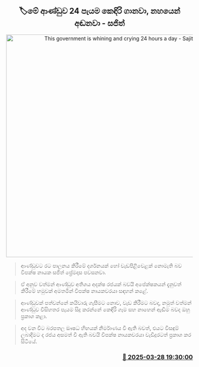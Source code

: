 <p align='center'><b><h2 align='center' title='This government is whining and crying 24 hours a day - Sajith'>🏷මේ ආණ්ඩුව 24 පැයම කෙඳිරි ගානවා, නහයෙන් අඬනවා - සජිත්</h2></b></p>
<p align='center'><img src='https://helakuru.sgp1.cdn.digitaloceanspaces.com/esana/images/lib/sajith-premadasa[1].jpg' width='600' alt='This government is whining and crying 24 hours a day - Sajith'></p>

> ආණ්ඩුවට රට පාලනය කිරීමේ දර්ශනයක් හෝ වැඩපිළිවෙළක් නොමැති බව විපක්ෂ නායක සජිත් ප්‍රේමදාස පවසනවා.

> ඒ අනුව වත්මන් ආණ්ඩුව අතිශය අදක්ෂ රජයක් බවයි අපේක්ෂකයන් දැනුවත් කිරීමේ හමුවක් අමතමින් විපක්ෂ නායකවරයා සඳහන් කළේ.

> ආණ්ඩුවක් පත්වන්නේ කයිවාරු ගැසීමට නොව, වැඩ කිරීමට බවද, නමුත් වත්මන් ආණ්ඩුව විසිහතර පැයම සිදු කරන්නේ කෙඳිරි ගෑම සහ නාහෙන් ඇඬීම බවද ඔහු ප්‍රකාශ කළා.

> අද වන විට බරපතල ‍ඖෂධ හිඟයක් නිර්මාණය වී ඇති බවත්, එයට විසඳුම් ලබාදීමට ද රජය අසමත් වී ඇති බවයි විපක්ෂ නායකවරයා වැඩිදුරටත් ප්‍රකාශ කර සිටියේ.



<h3 align='right'><a href='https://www.helakuru.lk/esana/p/108748/'>📅 2025-03-28 19:30:00</a></h3>

